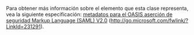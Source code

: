Para obtener más información sobre el elemento que esta clase representa, vea la siguiente especificación: [metadatos para el OASIS aserción de seguridad Markup Language (SAML) V2.0](http://go.microsoft.com/fwlink/?LinkId=231291) (http://go.microsoft.com/fwlink/?LinkId=231291).